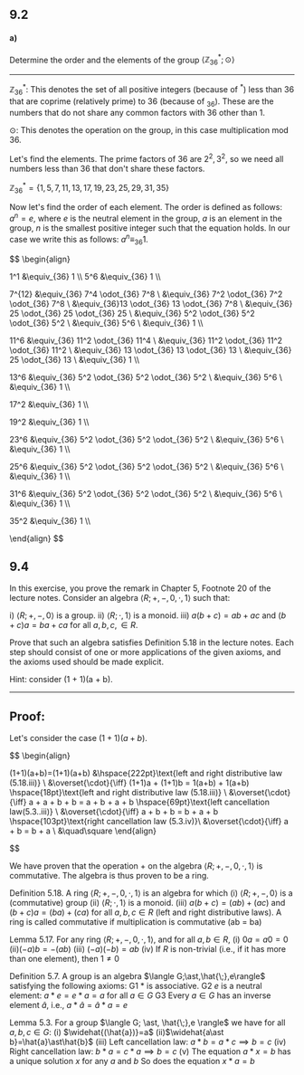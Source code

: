 
## 9.2
#### a) 
Determine the order and the elements of the group $\langle \mathbb Z^\ast_{36} ; \odot \rangle$

___

$\mathbb Z^\ast_{36}$: This denotes the set of all positive integers (because of $^\ast$) less than 36 that are coprime (relatively prime) to 36 (because of $_{36}$). These are the numbers that do not share any common factors with 36 other than 1.

$\odot$: This denotes the operation on the group, in this case multiplication mod 36.

Let's find the elements. The prime factors of 36 are $2^2, 3^2$, so we need all numbers less than 36 that don't share these factors.

$\mathbb Z^\ast_{36} = \{1, 5, 7, 11, 13, 17, 19, 23, 25, 29, 31, 35\}$ 

Now let's find the order of each element. The order is defined as follows: $a^n = e$, where $e$ is the neutral element in the group, $a$ is an element in the group, $n$ is the smallest positive integer such that the equation holds. In our case we write this as follows: $a^n \equiv_{36} 1$.

$$
\begin{align}

1^1 &\equiv_{36} 1 \\\\
5^6 &\equiv_{36} 1 \\\\

7^{12} &\equiv_{36} 7^4 \odot_{36} 7^8 \\
&\equiv_{36} 7^2 \odot_{36} 7^2 \odot_{36} 7^8 \\
&\equiv_{36}13 \odot_{36} 13 \odot_{36} 7^8 \\
&\equiv_{36} 25 \odot_{36} 25 \odot_{36} 25 \\
&\equiv_{36} 5^2 \odot_{36} 5^2 \odot_{36} 5^2 \\
&\equiv_{36} 5^6 \\
&\equiv_{36} 1 \\\\

11^6 &\equiv_{36} 11^2 \odot_{36} 11^4 \\
&\equiv_{36} 11^2 \odot_{36} 11^2 \odot_{36} 11^2 \\
&\equiv_{36} 13 \odot_{36} 13 \odot_{36} 13 \\
&\equiv_{36} 25 \odot_{36} 13 \\
&\equiv_{36} 1 \\\\

13^6 &\equiv_{36} 5^2 \odot_{36} 5^2 \odot_{36} 5^2 \\
&\equiv_{36} 5^6 \\
&\equiv_{36} 1 \\\\

17^2 &\equiv_{36} 1 \\\\

19^2 &\equiv_{36} 1 \\\\

23^6 &\equiv_{36} 5^2 \odot_{36} 5^2 \odot_{36} 5^2 \\
&\equiv_{36} 5^6 \\
&\equiv_{36} 1 \\\\

25^6 &\equiv_{36} 5^2 \odot_{36} 5^2 \odot_{36} 5^2 \\
&\equiv_{36} 5^6 \\
&\equiv_{36} 1 \\\\

31^6 &\equiv_{36} 5^2 \odot_{36} 5^2 \odot_{36} 5^2 \\
&\equiv_{36} 5^6 \\
&\equiv_{36} 1 \\\\

35^2 &\equiv_{36} 1 \\\\

\end{align}
$$
























## 9.4
In this exercise, you prove the remark in Chapter 5, Footnote 20 of the lecture notes. Consider an algebra $\langle R; +, -, 0, \cdot, 1\rangle$ such that:

i) $\langle R; +, -, 0\rangle$ is a group.
ii) $\langle R; \cdot, 1\rangle$ is a monoid.
iii) $a(b + c) = ab + ac$ and $(b + c)a = ba + ca$ for all $a, b, c, \in R$.

Prove that such an algebra satisfies Definition 5.18 in the lecture notes. Each step should consist of one or more applications of the given axioms, and the axioms used should be made explicit.

Hint: consider (1 + 1)(a + b).



___

## **Proof**:

Let's consider the case $(1+1)(a+b)$. 





$$
\begin{align}

(1+1)(a+b)=(1+1)(a+b) &\hspace{222pt}\text{left and right distributive law (5.18.iii)} \\
&\overset{\cdot}{\iff}  (1+1)a + (1+1)b = 1(a+b) + 1(a+b) \hspace{18pt}\text{left and right distributive law (5.18.iii)} \\
&\overset{\cdot}{\iff} a + a + b + b = a + b + a + b \hspace{69pt}\text{left cancellation law(5.3..iii)} \\
&\overset{\cdot}{\iff} a + b + b = b + a + b \hspace{103pt}\text{right cancellation law (5.3.iv)}\\
&\overset{\cdot}{\iff} a + b = b + a \\
&\quad\square
\end{align}

$$ 


We have proven that the operation $+$ on the algebra $\langle R; +, -, 0, \cdot, 1\rangle$ is commutative. The algebra is thus proven to be a ring.




Definition 5.18.
A ring $\langle R; +, -, 0, \cdot, 1\rangle$ is an algebra for which
(i) $\langle R; +, -, 0\rangle$ is a (commutative) group
(ii) $\langle R;\cdot, 1\rangle$ is a monoid.
(iii) $a(b + c) = (ab) + (ac)$ and $(b + c)a = (ba) + (ca)$ for all $a, b, c \in R$ (left and right distributive laws).
A ring is called commutative if multiplication is commutative (ab = ba)

Lemma 5.17.
For any ring $\langle R; +, -, 0, \cdot, 1\rangle$, and for all $a, b \in R$,
(i) $0a = a0 = 0$
(ii)$(−a)b = −(ab)$
(iii) $(−a)(−b) = ab$
(iv) If $R$ is non-trivial (i.e., if it has more than one element), then $1 \neq 0$


Definition 5.7.
A group is an algebra $\langle G;\ast,\hat{\;},e\rangle$ satisfying the following axioms:
G1 $\ast$ is associative.
G2 $e$ is a neutral element: $a \ast e = e \ast a = a$ for all $a \in G$
G3 Every $a \in G$ has an inverse element $\hat{a}$, i.e., $a \ast \hat{a} = \hat{a} \ast a = e$


Lemma 5.3.
For a group $\langle G; \ast, \hat{\;},e \rangle$ we have for all $a, b, c \in G$:
(i) $\widehat{(\hat{a})}=a$
(ii)$\widehat{a\ast b}=\hat{a}\ast\hat{b}$
(iii) Left cancellation law: $a \ast b = a \ast c \implies b = c$
(iv) Right cancellation law: $b \ast a = c \ast a \implies b = c$
(v) The equation $a \ast x = b$ has a unique solution $x$ for any $a$ and $b$
So does the equation $x \ast a = b$



